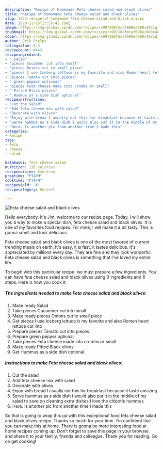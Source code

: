 ```yaml
---
description: "Recipe of Homemade Feta cheese salad and black olives"
title: "Recipe of Homemade Feta cheese salad and black olives"
slug: 1253-recipe-of-homemade-feta-cheese-salad-and-black-olives
date: 2020-11-16T23:58:42.298Z
image: https://img-global.cpcdn.com/recipes/e997188fecaf608e/680x482cq70/feta-cheese-salad-and-black-olives-recipe-main-photo.jpg
thumbnail: https://img-global.cpcdn.com/recipes/e997188fecaf608e/680x482cq70/feta-cheese-salad-and-black-olives-recipe-main-photo.jpg
cover: https://img-global.cpcdn.com/recipes/e997188fecaf608e/680x482cq70/feta-cheese-salad-and-black-olives-recipe-main-photo.jpg
author: Erik Phelps
ratingvalue: 4.3
reviewcount: 4443
recipeingredient:
- " Salad"
- "pieces Cucumber cut into small"
- "pieces Onions cut to small piece"
- "pieces I use Iceberg lettuce is my favorite and also Romen heart lettuce cut into"
- "pieces Tamato cut into pieces"
- " green pepper optional"
- "pieces Feta cheese made into crumbs or small"
- " Pitted Black olives"
- " Hummus as a side dish optional"
recipeinstructions:
- "Cut the salad"
- "Add feta cheese mix with salad"
- "Decorate with olives"
- "Enjoy with bread I usually eat this for breakfast because it taste amazing"
- "Serve hummus as a side dish i would also put it in the middle of my salad to save on cleaning extra dishes I love the chipotle hummus"
- "Here. Is another pic from another time I made this"
categories:
- Recipe
tags:
- feta
- cheese
- salad

katakunci: feta cheese salad 
nutrition: 126 calories
recipecuisine: American
preptime: "PT40M"
cooktime: "PT44M"
recipeyield: "4"
recipecategory: Dessert

---
```



![Feta cheese salad and black olives](https://img-global.cpcdn.com/recipes/e997188fecaf608e/680x482cq70/feta-cheese-salad-and-black-olives-recipe-main-photo.jpg)

Hello everybody, it's Jim, welcome to our recipe page. Today, I will show you a way to make a special dish, feta cheese salad and black olives. It is one of my favorites food recipes. For mine, I will make it a bit tasty. This is gonna smell and look delicious.

Feta cheese salad and black olives is one of the most favored of current trending meals on earth. It's easy, it is fast, it tastes delicious. It's appreciated by millions every day. They are fine and they look wonderful. Feta cheese salad and black olives is something that I've loved my entire life.




To begin with this particular recipe, we must prepare a few ingredients. You can have feta cheese salad and black olives using 9 ingredients and 6 steps. Here is how you cook it.

<!--inarticleads1-->

##### The ingredients needed to make Feta cheese salad and black olives:

1. Make ready  Salad
1. Take pieces Cucumber cut into small
1. Make ready pieces Onions cut to small piece
1. Get pieces I use Iceberg lettuce is my favorite and also Romen heart lettuce cut into
1. Prepare pieces Tamato cut into pieces
1. Prepare  green pepper optional
1. Take pieces Feta cheese made into crumbs or small
1. Make ready  Pitted Black olives
1. Get  Hummus as a side dish optional




<!--inarticleads2-->

##### Instructions to make Feta cheese salad and black olives:

1. Cut the salad
1. Add feta cheese mix with salad
1. Decorate with olives
1. Enjoy with bread I usually eat this for breakfast because it taste amazing
1. Serve hummus as a side dish i would also put it in the middle of my salad to save on cleaning extra dishes I love the chipotle hummus
1. Here. Is another pic from another time I made this




So that is going to wrap this up with this exceptional food feta cheese salad and black olives recipe. Thanks so much for your time. I'm confident that you can make this at home. There is gonna be more interesting food at home recipes coming up. Don't forget to save this page in your browser, and share it to your family, friends and colleague. Thank you for reading. Go on get cooking!

